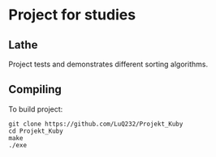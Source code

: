 # Project for studies
## Lathe
Project tests and demonstrates different sorting algorithms.

## Compiling
To build project:

```
git clone https://github.com/LuQ232/Projekt_Kuby
cd Projekt_Kuby
make
./exe
```
